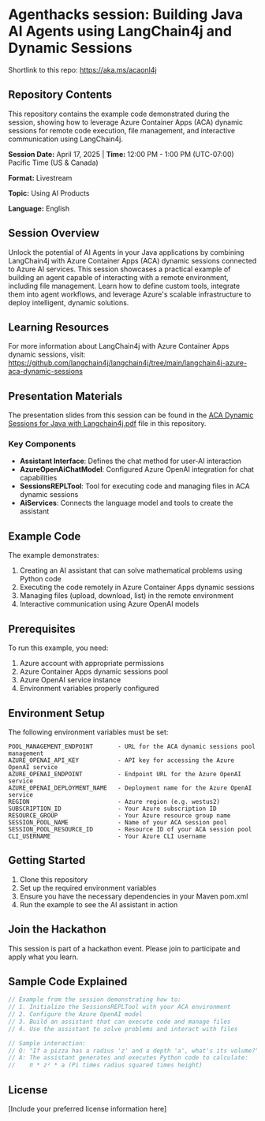 
# Agenthacks session: Building Java AI Agents using LangChain4j and Dynamic Sessions

Shortlink to this repo: https://aka.ms/acaonl4j

## Repository Contents

This repository contains the example code demonstrated during the session, showing how to leverage Azure Container Apps (ACA) dynamic sessions for remote code execution, file management, and interactive communication using LangChain4j.


**Session Date:** April 17, 2025 | **Time:** 12:00 PM - 1:00 PM (UTC-07:00) Pacific Time (US & Canada)

**Format:** Livestream

**Topic:** Using AI Products

**Language:** English

## Session Overview

Unlock the potential of AI Agents in your Java applications by combining LangChain4j with Azure Container Apps (ACA) dynamic sessions connected to Azure AI services. This session showcases a practical example of building an agent capable of interacting with a remote environment, including file management. Learn how to define custom tools, integrate them into agent workflows, and leverage Azure's scalable infrastructure to deploy intelligent, dynamic solutions.

## Learning Resources

For more information about LangChain4j with Azure Container Apps dynamic sessions, visit:
https://github.com/langchain4j/langchain4j/tree/main/langchain4j-azure-aca-dynamic-sessions

## Presentation Materials

The presentation slides from this session can be found in the [ACA Dynamic Sessions for Java with Langchain4j.pdf](./ACA%20Dynamic%20Sessions%20for%20Java%20with%20Langchain4j.pdf) file in this repository.


### Key Components

- **Assistant Interface**: Defines the chat method for user-AI interaction
- **AzureOpenAiChatModel**: Configured Azure OpenAI integration for chat capabilities
- **SessionsREPLTool**: Tool for executing code and managing files in ACA dynamic sessions
- **AiServices**: Connects the language model and tools to create the assistant

## Example Code

The example demonstrates:

1. Creating an AI assistant that can solve mathematical problems using Python code
2. Executing the code remotely in Azure Container Apps dynamic sessions
3. Managing files (upload, download, list) in the remote environment
4. Interactive communication using Azure OpenAI models

## Prerequisites

To run this example, you need:

1. Azure account with appropriate permissions
2. Azure Container Apps dynamic sessions pool
3. Azure OpenAI service instance
4. Environment variables properly configured

## Environment Setup

The following environment variables must be set:

```
POOL_MANAGEMENT_ENDPOINT       - URL for the ACA dynamic sessions pool management
AZURE_OPENAI_API_KEY           - API key for accessing the Azure OpenAI service
AZURE_OPENAI_ENDPOINT          - Endpoint URL for the Azure OpenAI service
AZURE_OPENAI_DEPLOYMENT_NAME   - Deployment name for the Azure OpenAI service
REGION                         - Azure region (e.g. westus2)
SUBSCRIPTION_ID                - Your Azure subscription ID
RESOURCE_GROUP                 - Your Azure resource group name
SESSION_POOL_NAME              - Name of your ACA session pool
SESSION_POOL_RESOURCE_ID       - Resource ID of your ACA session pool
CLI_USERNAME                   - Your Azure CLI username
```

## Getting Started

1. Clone this repository
2. Set up the required environment variables
3. Ensure you have the necessary dependencies in your Maven pom.xml
4. Run the example to see the AI assistant in action

## Join the Hackathon

This session is part of a hackathon event. Please join to participate and apply what you learn.


## Sample Code Explained

```java
// Example from the session demonstrating how to:
// 1. Initialize the SessionsREPLTool with your ACA environment
// 2. Configure the Azure OpenAI model
// 3. Build an assistant that can execute code and manage files
// 4. Use the assistant to solve problems and interact with files

// Sample interaction:
// Q: "If a pizza has a radius 'z' and a depth 'a', what's its volume?"
// A: The assistant generates and executes Python code to calculate:
//    π * z² * a (Pi times radius squared times height)
```

## License

[Include your preferred license information here]
